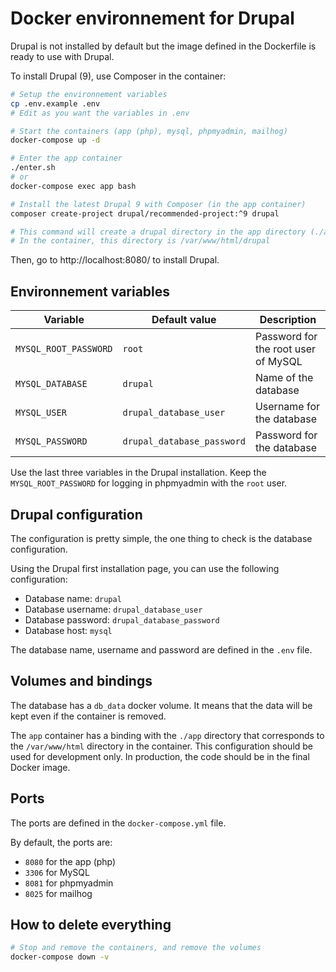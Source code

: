 # Docker environnement for Drupal

Drupal is not installed by default but the image defined in the Dockerfile is ready to use with Drupal.

To install Drupal (9), use Composer in the container:

```bash
# Setup the environnement variables 
cp .env.example .env
# Edit as you want the variables in .env

# Start the containers (app (php), mysql, phpmyadmin, mailhog)
docker-compose up -d

# Enter the app container
./enter.sh 
# or
docker-compose exec app bash

# Install the latest Drupal 9 with Composer (in the app container)
composer create-project drupal/recommended-project:^9 drupal

# This command will create a drupal directory in the app directory (./app/drupal) on the host machine.
# In the container, this directory is /var/www/html/drupal
```

Then, go to http://localhost:8080/ to install Drupal.

## Environnement variables

| Variable | Default value | Description |
| -------- | ------------- | ----------- |
| `MYSQL_ROOT_PASSWORD` | `root` | Password for the root user of MySQL |
| `MYSQL_DATABASE` | `drupal` | Name of the database |
| `MYSQL_USER` | `drupal_database_user` | Username for the database |
| `MYSQL_PASSWORD` | `drupal_database_password` | Password for the database |

Use the last three variables in the Drupal installation.
Keep the `MYSQL_ROOT_PASSWORD` for logging in phpmyadmin with the `root` user.

## Drupal configuration

The configuration is pretty simple, the one thing to check is the database configuration.

Using the Drupal first installation page, you can use the following configuration:
- Database name: `drupal`
- Database username: `drupal_database_user`
- Database password: `drupal_database_password`
- Database host: `mysql`

The database name, username and password are defined in the `.env` file.

## Volumes and bindings

The database has a `db_data` docker volume. It means that the data will be kept even if the container is removed.

The `app` container has a binding with the `./app` directory that corresponds to the `/var/www/html` directory in the container.
This configuration should be used for development only. In production, the code should be in the final Docker image.

## Ports

The ports are defined in the `docker-compose.yml` file.

By default, the ports are: 
- `8080` for the app (php)
- `3306` for MySQL
- `8081` for phpmyadmin
- `8025` for mailhog

## How to delete everything

```bash
# Stop and remove the containers, and remove the volumes
docker-compose down -v
```